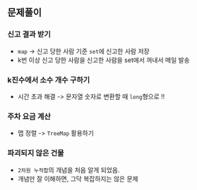 ## 문제풀이

### 신고 결과 받기
- `map` -> 신고 당한 사람 기준 `set`에 신고한 사람 저장
- k번 이상 신고 당한 사람을 신고한 사람을 set에서 꺼내서 메일 발송 

### k진수에서 소수 개수 구하기
- 시간 초과 해결 -> 문자열 숫자로 변환할 때 `long`형으로 !!

### 주차 요금 계산
- 맵 정렬 -> `TreeMap` 활용하기

### 파괴되지 않은 건물
- `2차원 누적합`의 개념을 처음 알게 되었음.
- 개념만 잘 이해하면, 그닥 복잡하지는 않은 문제 

